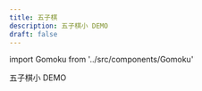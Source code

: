 ```yaml
---
title: 五子棋
description: 五子棋小 DEMO
draft: false
---
```


import Gomoku from '../src/components/Gomoku'

五子棋小 DEMO

<!-- truncate -->

<Gomoku />